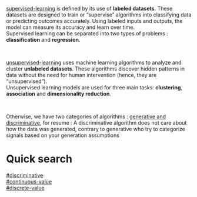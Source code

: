 

[supervised-learning](data-science/machine-learning/supervised-learning.md) is defined by its use of **labeled datasets**. These datasets are designed to train or “supervise” algorithms into classifying data or predicting outcomes accurately. Using labeled inputs and outputs, the model can measure its accuracy and learn over time.  
Supervised learning can be separated into two types of problems : **classification** and **regression**.

<br/>

[unsupervised-learning](data-science/machine-learning/unsupervised-learning.md) uses machine learning algorithms to analyze and cluster **unlabeled datasets**. These algorithms discover hidden patterns in data without the need for human intervention (hence, they are “unsupervised”).  
Unsupervised learning models are used for three main tasks: **clustering**, **association** and **dimensionality reduction**.

<br/>

 Otherwise, we have two categories of algorithms : [generative and discriminative](data-science/machine-learning/generative-vs-discriminative.md), for resume : A discriminative algorithm does not care about how the data was generated, contrary to generative who try to categorize signals based on your generation assumptions


# Quick search

[#discriminative](http://localhost:1313/quartz/tags/discriminative/)  
[#continuous-value](http://localhost:1313/quartz/tags/continuous-value/)  
[#discrete-value](http://localhost:1313/quartz/tags/discrete-value/)
